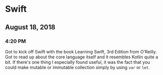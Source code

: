 # Swift

## August 18, 2018

### 4:20 PM

Got to kick off Swift with the book Learning Swift, 3rd Edition from O'Reilly. Got to read up about the core language itself and it resembles Kotlin quite a bit. If there's one thing I especially found useful, it was the fact that you could make mutable or immutable collection simply by using `var` or `let`.